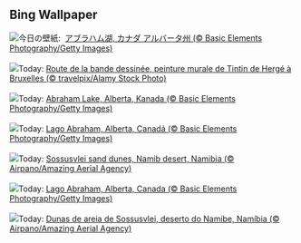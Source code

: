 ## Bing Wallpaper
![](https://www.bing.com/th?id=OHR.BubbleLake_JA-JP3345547738_UHD.jpg&w=1000)今日の壁紙: &nbsp;[アブラハム湖, カナダ アルバータ州 (© Basic Elements Photography/Getty Images)](https://www.bing.com/th?id=OHR.BubbleLake_JA-JP3345547738_UHD.jpg)
<br><br/>
![](https://www.bing.com/th?id=OHR.DayTintin_FR-FR0911497926_UHD.jpg&w=1000)Today: [Route de la bande dessinée, peinture murale de Tintin de Hergé à Bruxelles (© travelpix/Alamy Stock Photo)](https://www.bing.com/th?id=OHR.DayTintin_FR-FR0911497926_UHD.jpg)
<br><br/>
![](https://www.bing.com/th?id=OHR.BubbleLake_DE-DE3603764208_UHD.jpg&w=1000)Today: [Abraham Lake, Alberta, Kanada (© Basic Elements Photography/Getty Images)](https://www.bing.com/th?id=OHR.BubbleLake_DE-DE3603764208_UHD.jpg)
<br><br/>
![](https://www.bing.com/th?id=OHR.BubbleLake_ES-ES9230701084_UHD.jpg&w=1000)Today: [Lago Abraham, Alberta, Canadá (© Basic Elements Photography/Getty Images)](https://www.bing.com/th?id=OHR.BubbleLake_ES-ES9230701084_UHD.jpg)
<br><br/>
![](https://www.bing.com/th?id=OHR.NamibiaDunes_EN-GB9795419612_UHD.jpg&w=1000)Today: [Sossusvlei sand dunes, Namib desert, Namibia (© Airpano/Amazing Aerial Agency)](https://www.bing.com/th?id=OHR.NamibiaDunes_EN-GB9795419612_UHD.jpg)
<br><br/>
![](https://www.bing.com/th?id=OHR.BubbleLake_IT-IT6583176586_UHD.jpg&w=1000)Today: [Lago Abraham, Alberta, Canada (© Basic Elements Photography/Getty Images)](https://www.bing.com/th?id=OHR.BubbleLake_IT-IT6583176586_UHD.jpg)
<br><br/>
![](https://www.bing.com/th?id=OHR.NamibiaDunes_PT-BR5749717911_UHD.jpg&w=1000)Today: [Dunas de areia de Sossusvlei, deserto do Namibe, Namíbia (© Airpano/Amazing Aerial Agency)](https://www.bing.com/th?id=OHR.NamibiaDunes_PT-BR5749717911_UHD.jpg)
<br><br/>
